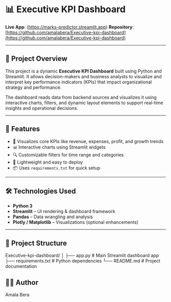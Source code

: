# 📊 Executive KPI Dashboard

**Live App**: (https://marks-predictor.streamlit.app)
**Repository**: [https://github.com/amalabera/Executive-kpi-dashboard](https://github.com/amalabera/Executive-kpi-dashboard)

---

## 🚀 Project Overview

This project is a dynamic **Executive KPI Dashboard** built using Python and Streamlit. It allows decision-makers and business analysts to visualize and interpret key performance indicators (KPIs) that impact organizational strategy and performance.

The dashboard reads data from backend sources and visualizes it using interactive charts, filters, and dynamic layout elements to support real-time insights and operational decisions.

---

## 🎯 Features

- 📌 Visualizes core KPIs like revenue, expenses, profit, and growth trends  
- 📊 Interactive charts using Streamlit widgets  
- 🔍 Customizable filters for time range and categories  
- 📁 Lightweight and easy to deploy  
- 📦 Uses `requirements.txt` for quick setup

---

## 🛠️ Technologies Used

- **Python 3**
- **Streamlit** – UI rendering & dashboard framework  
- **Pandas** – Data wrangling and analysis  
- **Plotly / Matplotlib** – Visualizations (optional enhancements)

---

## 📁 Project Structure
Executive-kpi-dashboard/
│
├── app.py # Main Streamlit dashboard app
├── requirements.txt # Python dependencies
└── README.md # Project documentation



## 👩‍💻 Author

Amala Bera

